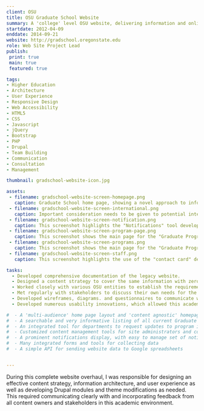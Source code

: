 ```yaml
---
client: OSU
title: OSU Graduate School Website
summary: A 'college' level OSU website, delivering information and online forms related to admissions, financial aid, and student matriculation to an average of 1000 unique visitors every day.
startdate: 2012-04-09
enddate: 2014-09-21
website: http://gradschool.oregonstate.edu
role: Web Site Project Lead
publish:
 print: true
 main: true 
 featured: true

tags:
- Higher Education
- Architecture
- User Experience
- Responsive Design
- Web Accessibility
- HTML5
- CSS
- Javascript
- jQuery
- Bootstrap
- PHP
- Drupal
- Team Building
- Communication
- Consultation
- Management

thumbnail: gradschool-website-icon.jpg

assets: 
 - filename: gradschool-website-screen-homepage.png
   caption: Graduate School home page, showing a novel approach to information architecture. The image carousel (and the "boxed" content bellow it) presents "promoted" content from within the website, driving visitors to important information. The main navigational elements make use of typical "audience based navigation" typically found in academic sites, as well as "topic based navigation" found on most other informative sites. Additionally, this screen shot shows the use of a modern "Contact Us" button that stays within view while scrolling the page.
 - filename: gradschool-website-screen-international.png
   caption: Important consideration needs to be given to potential international applicants, making sure they understand the particular requirements. We accomplished this need with a much simplified and improved content layout, making use of a callout box directing visitors to the relevant information. Also, take note of the care given to the side bar navigation, in keeping it simple and visually interesting.
 - filename: gradschool-website-screen-notification.png
   caption: This screenshot highlights the "Notifications" tool developed specifically for the Graduate School website. Notifications appear at the top of website pages, informing visitors of contextually important and time sensitive information. They can be created and edited using a custom maintenance page. Each one can have an icon, static or repeating dates, and multiple website sections associated with it; these control how, when, and where it will be displayed. 
 - filename: gradschool-website-screen-program-page.png
   caption: This screenshot shows the main page for the "Graduate Programs" section, and highlights the many architectural and design features incorporated in this most popular of all Graduate School website sections. From the faceted search tool, to the expandable details, to the "tag-like" informative labels, this page is focused on helping visitors to find the right graduate major, minor, or certificate.  Each program listed has additional information available on it's own page, as well as important contact and website links available as icons in this list.
 - filename: gradschool-website-screen-programs.png
   caption: This screenshot shows the main page for the "Graduate Programs" section, and highlights the many architectural and design features incorporated in this most popular of all Graduate School website sections. From the faceted search tool, to the expandable details, to the "tag-like" informative labels, this page is focused on helping visitors to find the right graduate major, minor, or certificate.  Each program listed has additional information available on it's own page, as well as important contact and website links available as icons in this list.
 - filename: gradschool-website-screen-staff.png
   caption: This screenshot highlights the use of the "contact card" design pattern, which is incorporated throughout the site whenever personal contact information is displayed.

tasks: 
  - Developed comprehensive documentation of the legacy website.
  - Designed a content strategy to cover the same information with zero redundancy.
  - Worked closely with various OSU entities to establish the requirements and restrictions for the new website, to be built on the Drupal 7 platform.
  - Met regularly with stakeholders to discuss their own needs for the new website.
  - Developed wireframes, diagrams. and questionnaires to communicate with and collect feedback   from all stakeholders.
  - Developed numerous usability innovations, which allowed this academic website to stand out from others and receive much recognition.

#  - A 'multi-audience' home page layout and 'content agnostic' homepage carousel
#  - A searchable and very informative listing of all current Graduate Programs
#  - An integrated tool for departments to request updates to program information
#  - Customized content management tools for site administrators and content editors.
#  - A prominent notifications display, with easy to manage set of notification templates.
#  - Many integrated forms and tools for collecting data
#  - A simple API for sending website data to Google spreadsheets  


---
```

During this complete website overhaul, I was responsible for designing an effective content strategy, information architecture, and user experience as well as developing Drupal modules and theme modifications as needed. This required communicating clearly with and incorporating feedback from all content owners and stakeholders in this academic environment.
